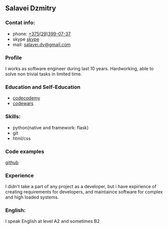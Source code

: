 ## Salavei Dzmitry

### Contat info:
- phone: [+375(29)399-07-37](tel:+375293990737)
- skype [skype](skype:dm.reaver)
- mail: [salavei.dv@gmail.com](mailto:salavei.dv@gmail.com)

### Profile
I works as software engineer during last 10 years. Hardworking, able to solve non trivial tasks in limited time.

### Education and Self-Education
- [codecodemy](https://www.codecademy.com/profiles/dmReaver)
- [codewars](https://www.codewars.com/users/dmReaver)

### Skills:
- python(native and framework: flask)
- git
- html/css

### Code examples
[github](https://github.com/dmReaver/test_repo)

### Experience  
I didn't take a part of any project as a developer, but i have expirience of creating requirements for developers, and maintaince software for complex and high loaded systems.

### English:
I speak English at level A2 and sometimes B2